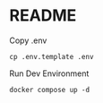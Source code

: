 # README

Copy .env

```
cp .env.template .env
```

Run Dev Environment

```
docker compose up -d
```
